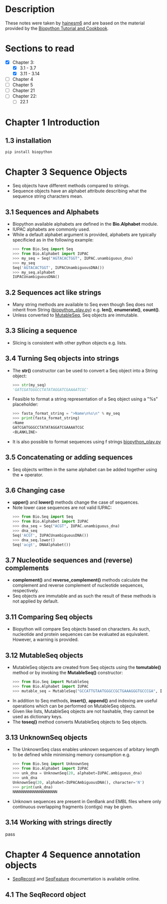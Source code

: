 # Description
These notes were taken by [hainesm6](https:\\github.com\hainesm6) and are based on the material provided by the [Biopython Tutorial and Cookbook](http://biopython.org/DIST/docs/tutorial/Tutorial.html#htoc15).

# Sections to read
- [x] Chapter 3:
    - [x] 3.1 - 3.7
    - [x] 3.11 - 3.14
- [ ] Chapter 4
- [ ] Chapter 5
- [ ] Chapter 21
- [ ] Chapter 22:
    - [ ] 22.1

# Chapter 1 Introduction
## 1.3 installation
    pip install biopython

# Chapter 3 Sequence Objects
- Seq objects have different methods compared to strings.
- Sequence objects have an alphabet attribute describing what the sequence string characters mean.
## 3.1 Sequences and Alphabets
- Biopython available alphabets are defined in the **Bio.Alphabet** module.
- IUPAC alphabets are commonly used.
- While a default alphabet argument is provided, alphabets are typically specificied as in the following example:
    ```python
    >>> from Bio.Seq import Seq
    >>> from Bio.Alphabet import IUPAC
    >>> my_seq = Seq("AGTACACTGGT", IUPAC.unambiguous_dna)
    >>> my_seq
    Seq('AGTACACTGGT', IUPACUnambiguousDNA())
    >>> my_seq.alphabet
    IUPACUnambiguousDNA()

## 3.2 Sequences act like strings
- Many string methods are available to Seq even though Seq does not inherit from String ([biopython_play.py](biopython_learning/scripts/biopython_play.py)) e.g. **len()**, **enumerate()**, **count()**.
- Unless converted to [MutableSeq](##3.12-MutableSeq-objects), Seq objects are immutable.

## 3.3 Slicing a sequence
- Slicing is consistent with other python objects e.g. lists.

## 3.4 Turning Seq objects into strings
- The **str()** constructor can be used to convert a Seq object into a String object:
    ```python
    >>> str(my_seq)
    'GATCGATGGGCCTATATAGGATCGAAAATCGC'
- Feasible to format a string representation of a Seq object using a "%s" placeholder:
    ```python
    >>> fasta_format_string = ">Name\n%s\n" % my_seq
    >>> print(fasta_format_string)
    >Name
    GATCGATGGGCCTATATAGGATCGAAAATCGC
    <BLANKLINE>
- It is also possible to format sequences using f strings [biopython_play.py](biopython_learning/scripts/biopython_play.py)

## 3.5 Concatenating or adding sequences
- Seq objects written in the same alphabet can be added together using the **+** operator. 

## 3.6 Changing case
- **upper()** and **lower()** methods change the case of sequences.
- Note lower case sequences are not valid IUPAC:
    ```python
    >>> from Bio.Seq import Seq
    >>> from Bio.Alphabet import IUPAC
    >>> dna_seq = Seq("ACGT", IUPAC.unambiguous_dna)
    >>> dna_seq
    Seq('ACGT', IUPACUnambiguousDNA())
    >>> dna_seq.lower()
    Seq('acgt', DNAAlphabet())

## 3.7 Nucleotide sequences and (reverse) complements
- **complement()** and **reverse_complement()** methods calculate the complement and reverse complement of nucleotide sequences, respectively.
- Seq objects are immutable and as such the result of these methods is not applied by default.

## 3.11 Comparing Seq objects
- Biopython will compare Seq objects based on characters. As such, nucleotide and protein sequences can be evaluated as equivalent. However, a warning is provided.

## 3.12 MutableSeq objects
- MutableSeq objects are created from Seq objects using the **tomutable()** method or by invoking the **MutableSeq()** constructor:
    ```python
    >>> from Bio.Seq import MutableSeq
    >>> from Bio.Alphabet import IUPAC
    >>> mutable_seq = MutableSeq("GCCATTGTAATGGGCCGCTGAAAGGGTGCCCGA", IUPAC.unambiguous_dna)
- In addition to Seq methods, **insert()**, **append()** and indexing are useful operations which can be performed on MutableSeq objects.
- Given like lists, MutableSeq objects are not hashable, they cannot be used as dictionary keys.
- The **toseq()** method converts MutableSeq objects to Seq objects.

## 3.13 UnknownSeq objects
- The UnknownSeq class enables unknown sequences of arbitary length to be defined while minimising memory consumption e.g.
    ```python
    >>> from Bio.Seq import UnknownSeq
    >>> from Bio.Alphabet import IUPAC
    >>> unk_dna = UnknownSeq(20, alphabet=IUPAC.ambiguous_dna)
    >>> unk_dna
    UnknownSeq(20, alphabet=IUPACAmbiguousDNA(), character='N')
    >>> print(unk_dna)
    NNNNNNNNNNNNNNNNNNNN
- Unknown sequences are present in GenBank and EMBL files where only continuous overlapping fragments (contigs) may be given.
## 3.14 Working with strings directly
pass

# Chapter 4 Sequence annotation objects
- [SeqRecord](http://biopython.org/DIST/docs/api/Bio.SeqRecord.SeqRecord-class.html) and [SeqFeature](http://biopython.org/DIST/docs/api/Bio.SeqFeature.SeqFeature-class.html) documentation is available online.
## 4.1 The SeqRecord object







